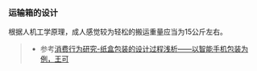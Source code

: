 ### 运输箱的设计
根据人机工学原理，成人感觉较为轻松的搬运重量应当为15公斤左右。




> * 参考[消费行为研究-纸盒包装的设计过程浅析——以智能手机包装为例，王可](http://wfdata.hznet.com.cn/F/view/%E7%BA%B8%E7%9B%92%E5%8C%85%E8%A3%85%E7%9A%84%E8%AE%BE%E8%AE%A1%E8%BF%87%E7%A8%8B%E6%B5%85%E6%9E%90%E2%80%94%E2%80%94%E4%BB%A5%E6%99%BA%E8%83%BD%E6%89%8B%E6%9C%BA%E5%8C%85%E8%A3%85%E4%B8%BA%E4%BE%8B.aspx?ID=Periodical_xfdk201701018&transaction=%7b%22ExtraData%22%3a%5b%5d%2c%22IsCache%22%3afalse%2c%22Transaction%22%3a%7b%22DateTime%22%3a%22%5c%2fDate(1511874852869%2b0800)%5c%2f%22%2c%22Id%22%3a%220a52a6f7-caa7-460e-8ef3-a839015df937%22%2c%22Memo%22%3anull%2c%22ProductDetail%22%3a%22Periodical_xfdk201701018%22%2c%22SessionId%22%3a%22a60c8f43-3dc3-4326-b282-eae39731ea64%22%2c%22Signature%22%3a%22lFtbll47Z7SEgoTilXVVheA3o82hGWAyr6Thymk56hzftgATosAbkIDriwXFqA7K%22%2c%22TransferIn%22%3a%7b%22AccountType%22%3a%22Income%22%2c%22Key%22%3a%22PeriodicalFulltext%22%7d%2c%22TransferOut%22%3a%7b%22AccountType%22%3a%22GBalanceLimit%22%2c%22Key%22%3a%22hzct01%22%7d%2c%22Turnover%22%3a1.00000%2c%22User%22%3a%7b%22AccountType%22%3a%22Group%22%2c%22Key%22%3a%22hzct01%22%7d%2c%22UserIP%22%3a%22125.119.239.130%22%7d%2c%22TransferOutAccountsStatus%22%3a%5b%5d%7d)
